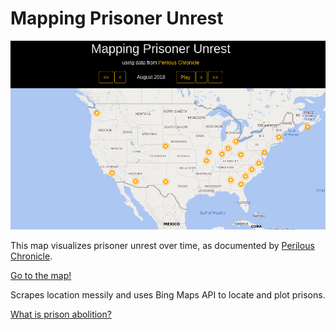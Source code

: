 # Mapping Prisoner Unrest

![Screenshot of the map](app/static/screenshot.png)

This map visualizes prisoner unrest over time, as documented by [Perilous
Chronicle](https://www.perilouschronicle.com).

[Go to the map!](https://floating-peak-75636.herokuapp.com/)

Scrapes location messily and uses Bing Maps API to locate and plot prisons.

[What is prison abolition?](https://www.teenvogue.com/story/what-is-prison-abolition-movement)
